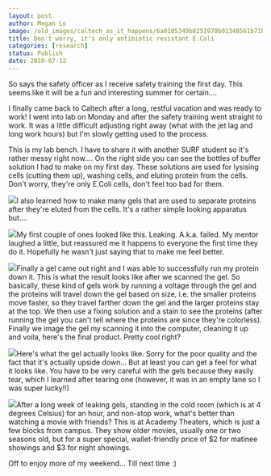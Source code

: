 ```yaml
---
layout: post
author: Megan Lo
image: /old_images/caltech_as_it_happens/6a0105349b8251970b01348561b71b970c.jpg
title: Don't worry, it's only antibiotic resistant E.Coli
categories: [research]
status: Publish
date: 2010-07-12
---
```



So says the safety officer as I receive safety training the first day. This seems like it will be a fun and interesting summer for certain....

I finally came back to Caltech after a long, restful vacation and was ready to work! I went into lab on Monday and after the safety training went straight to work. It was a little difficult adjusting right away (what with the jet lag and long work hours) but I'm slowly getting used to the process.

This is my lab bench. I have to share it with another SURF student so it's rather messy right now.... On the right side you can see the bottles of buffer solution I had to make on my first day. These solutions are used for lysising cells (cutting them up), washing cells, and eluting protein from the cells. Don't worry, they're only E.Coli cells, don't feel too bad for them.


![](/old_images/caltech_as_it_happens/6a0105349b8251970b01348561baee970c.jpg)I also learned how to make many gels that are used to separate proteins after they're eluted from the cells. It's a rather simple looking apparatus but....


![](/old_images/caltech_as_it_happens/6a0105349b8251970b0133f23c0af2970b.jpg)My first couple of ones looked like this. Leaking. A.k.a. failed. My mentor laughed a little, but reassured me it happens to everyone the first time they do it. Hopefully he wasn't just saying that to make me feel better.


![](/old_images/caltech_as_it_happens/6a0105349b8251970b0133f23c2406970b.jpg)Finally a gel came out right and I was able to successfully run my protein down it. This is what the result looks like after we scanned the gel. So basically, these kind of gels work by running a voltage through the gel and the proteins will travel down the gel based on size, i.e. the smaller proteins move faster, so they travel farther down the gel and the larger proteins stay at the top. We then use a fixing solution and a stain to see the proteins (after running the gel you can't tell where the proteins are since they're colorless). Finally we image the gel my scanning it into the computer, cleaning it up and voila, here's the final product. Pretty cool right?

![](/old_images/caltech_as_it_happens/6a0105349b8251970b01348561d430970c.jpg)Here's what the gel actually looks like. Sorry for the poor quality and the fact that it's actually upside down... But at least you can get a feel for what it looks like. You have to be very careful with the gels because they easily tear, which I learned after tearing one (however, it was in an empty lane so I was super lucky!!)

![](/old_images/caltech_as_it_happens/6a0105349b8251970b01348561d918970c.jpg)After a long week of leaking gels, standing in the cold room (which is at 4 degrees Celsius) for an hour, and non-stop work, what's better than watching a movie with friends? This is at Academy Theaters, which is just a few blocks from campus. They show older movies, usually one or two seasons old, but for a super special, wallet-friendly price of $2 for matinee showings and $3 for night showings.

Off to enjoy more of my weekend... Till next time :)

